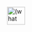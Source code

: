 <a href="(the website you want it to take people to)"><img src="(the image)" alt="(what you want audio descriptions to call it)" style="width:42px;height:42px;"></a>
